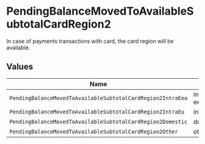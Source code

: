 # PendingBalanceMovedToAvailableSubtotalCardRegion2

In case of payments transactions with card, the card region will be available.


## Values

| Name                                                        | Value                                                       |
| ----------------------------------------------------------- | ----------------------------------------------------------- |
| `PendingBalanceMovedToAvailableSubtotalCardRegion2IntraEea` | intra-eea                                                   |
| `PendingBalanceMovedToAvailableSubtotalCardRegion2IntraEu`  | intra-eu                                                    |
| `PendingBalanceMovedToAvailableSubtotalCardRegion2Domestic` | domestic                                                    |
| `PendingBalanceMovedToAvailableSubtotalCardRegion2Other`    | other                                                       |